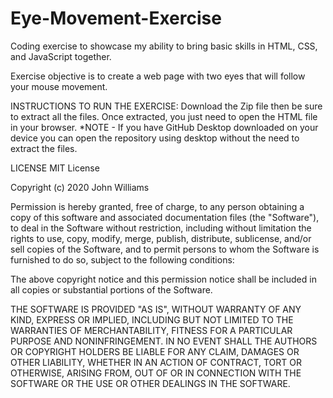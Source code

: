 # Eye-Movement-Exercise

Coding exercise to showcase my ability to bring basic skills in HTML, CSS, and JavaScript together.

Exercise objective is to create a web page with two eyes that will follow your mouse movement.

INSTRUCTIONS TO RUN THE EXERCISE: Download the Zip file then be sure to extract all the files. Once extracted, you just need to open the HTML file in your browser. *NOTE - If you have GitHub Desktop downloaded on your device you can open the repository using desktop without the need to extract the files.

LICENSE MIT License

Copyright (c) 2020 John Williams

Permission is hereby granted, free of charge, to any person obtaining a copy of this software and associated documentation files (the "Software"), to deal in the Software without restriction, including without limitation the rights to use, copy, modify, merge, publish, distribute, sublicense, and/or sell copies of the Software, and to permit persons to whom the Software is furnished to do so, subject to the following conditions:

The above copyright notice and this permission notice shall be included in all copies or substantial portions of the Software.

THE SOFTWARE IS PROVIDED "AS IS", WITHOUT WARRANTY OF ANY KIND, EXPRESS OR IMPLIED, INCLUDING BUT NOT LIMITED TO THE WARRANTIES OF MERCHANTABILITY, FITNESS FOR A PARTICULAR PURPOSE AND NONINFRINGEMENT. IN NO EVENT SHALL THE AUTHORS OR COPYRIGHT HOLDERS BE LIABLE FOR ANY CLAIM, DAMAGES OR OTHER LIABILITY, WHETHER IN AN ACTION OF CONTRACT, TORT OR OTHERWISE, ARISING FROM, OUT OF OR IN CONNECTION WITH THE SOFTWARE OR THE USE OR OTHER DEALINGS IN THE SOFTWARE.
